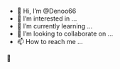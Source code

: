 - 👋 Hi, I’m @Denoo66
- 👀 I’m interested in ...
- 🌱 I’m currently learning ...
- 💞️ I’m looking to collaborate on ...
- 📫 How to reach me ...

<!---
Denoo66/Denoo66 is a ✨ special ✨ repository because its `README.md` (this file) appears on your GitHub profile.
You can click the Preview link to take a look at your changes.
--->



👋
